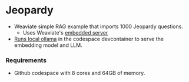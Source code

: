 # Jeopardy
- Weaviate simple RAG example that imports 1000 Jeopardy questions.
  - Uses Weaviate's [embedded server](https://weaviate.io/developers/weaviate/connections/connect-embedded)
- [Runs local ollama](https://github.com/prulloac/devcontainer-features/tree/main/src/ollama) in the codespace devcontainer to serve the embedding model and LLM.

### Requirements
- Github codespace with 8 cores and 64GB of memory.

